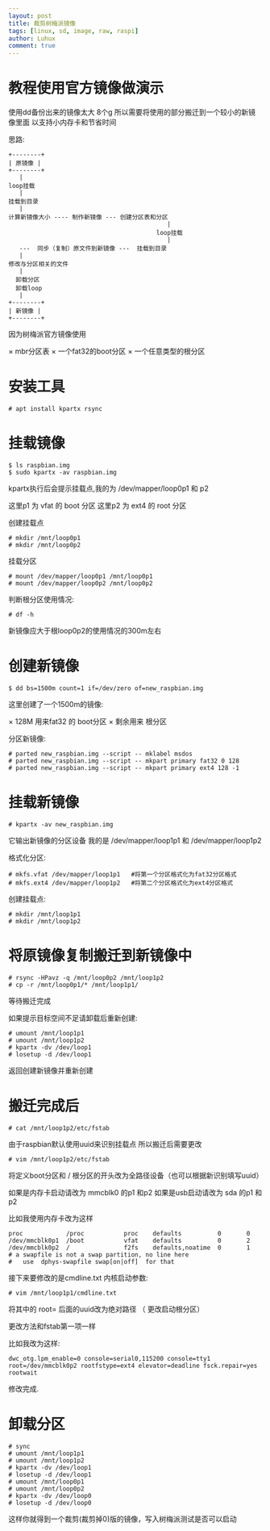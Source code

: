```yaml
---
layout: post
title: 裁剪树梅派镜像
tags: [linux, sd, image, raw, raspi]
author: Luhux
comment: true
---
```


# 教程使用官方镜像做演示

使用dd备份出来的镜像太大 8个g  所以需要将使用的部分搬迁到一个较小的新镜像里面 以支持小内存卡和节省时间


思路:
```
+--------+
| 原镜像 | 
+--------+ 
   |
loop挂载
   |
挂载到目录
   |
计算新镜像大小 ---- 制作新镜像 --- 创建分区表和分区 
	                                        |
                                         loop挂载
										    |
   --- 	同步（复制）原文件到新镜像 ---  挂载到目录
   |
修改与分区相关的文件
   | 
  卸载分区
  卸载loop
   |
+--------+
| 新镜像 |
+--------+
```





因为树梅派官方镜像使用 

× mbr分区表
× 一个fat32的boot分区
× 一个任意类型的根分区

# 安装工具

	# apt install kpartx rsync 

# 挂载镜像

	$ ls raspbian.img
	$ sudo kpartx -av raspbian.img
	
kpartx执行后会提示挂载点,我的为 /dev/mapper/loop0p1 和 p2

这里p1 为 vfat 的 boot 分区
这里p2 为 ext4 的 root 分区

创建挂载点

    # mkdir /mnt/loop0p1
	# mkdir /mnt/loop0p2
	
挂载分区

	# mount /dev/mapper/loop0p1 /mnt/loop0p1
	# mount /dev/mapper/loop0p2 /mnt/loop0p2
	

判断根分区使用情况:

	# df -h
	
新镜像应大于根loop0p2的使用情况的300m左右

# 创建新镜像

	$ dd bs=1500m count=1 if=/dev/zero of=new_raspbian.img
	
这里创建了一个1500m的镜像:

× 128M 用来fat32 的 boot分区
× 剩余用来 根分区

分区新镜像:

	# parted new_raspbian.img --script -- mklabel msdos
	# parted new_raspbian.img --script -- mkpart primary fat32 0 128
	# parted new_raspbian.img --script -- mkpart primary ext4 128 -1

# 挂载新镜像

	# kpartx -av new_raspbian.img 
	
它输出新镜像的分区设备 我的是 /dev/mapper/loop1p1 和 /dev/mapper/loop1p2

格式化分区:

	# mkfs.vfat /dev/mapper/loop1p1   #将第一个分区格式化为fat32分区格式
	# mkfs.ext4 /dev/mapper/loop1p2   #将第二个分区格式化为ext4分区格式
	

创建挂载点:

	# mkdir /mnt/loop1p1
	# mkdir /mnt/loop1p2
	
# 将原镜像复制搬迁到新镜像中

	# rsync -HPavz -q /mnt/loop0p2 /mnt/loop1p2
	# cp -r /mnt/loop0p1/* /mnt/loop1p1/
	
等待搬迁完成

如果提示目标空间不足请卸载后重新创建:

	# umount /mnt/loop1p1
	# umount /mnt/loop1p2
	# kpartx -dv /dev/loop1
	# losetup -d /dev/loop1
	
返回创建新镜像并重新创建


# 搬迁完成后


	# cat /mnt/loop1p2/etc/fstab
	
由于raspbian默认使用uuid来识别挂载点
所以搬迁后需要更改

	# vim /mnt/loop1p2/etc/fstab
	
将定义boot分区和 / 根分区的开头改为全路径设备（也可以根据新识别填写uuid）

如果是内存卡启动请改为 mmcblk0 的p1 和p2
如果是usb启动请改为 sda 的p1 和 p2

比如我使用内存卡改为这样

```
proc            /proc           proc    defaults          0       0
/dev/mmcblk0p1  /boot           vfat    defaults          0       2
/dev/mmcblk0p2  /               f2fs    defaults,noatime  0       1
# a swapfile is not a swap partition, no line here
#   use  dphys-swapfile swap[on|off]  for that
```

接下来要修改的是cmdline.txt 内核启动参数:


	# vim /mnt/loop1p1/cmdline.txt
	
将其中的 root=  后面的uuid改为绝对路径 （ 更改启动根分区）

更改方法和fstab第一项一样

比如我改为这样:

```
dwc_otg.lpm_enable=0 console=serial0,115200 console=tty1 root=/dev/mmcblk0p2 rootfstype=ext4 elevator=deadline fsck.repair=yes rootwait
```


修改完成.

# 卸载分区

	# sync
	# umount /mnt/loop1p1
	# umount /mnt/loop1p2
	# kpartx -dv /dev/loop1
	# losetup -d /dev/loop1
	# umount /mnt/loop0p1
	# umount /mnt/loop0p2
	# kpartx -dv /dev/loop0
	# losetup -d /dev/loop0
	
这样你就得到一个裁剪(裁剪掉0)版的镜像，写入树梅派测试是否可以启动
